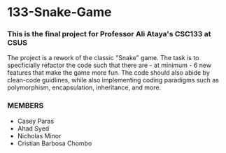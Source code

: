 <h1> 133-Snake-Game </h1>
<h3>This is the final project for Professor Ali Ataya's CSC133 at CSUS</h3>
The project is a rework of the classic "Snake" game. The task is to specficially refactor the code such that there are - at minimum - 6 new features that make the game more fun. The code should also abide by clean-code guidlines, while also implementing coding paradigms such as polymorphism, encapsulation, inheritance, and more.

  ### MEMBERS
- Casey Paras
- Ahad Syed
- Nicholas Minor
- Cristian Barbosa Chombo
